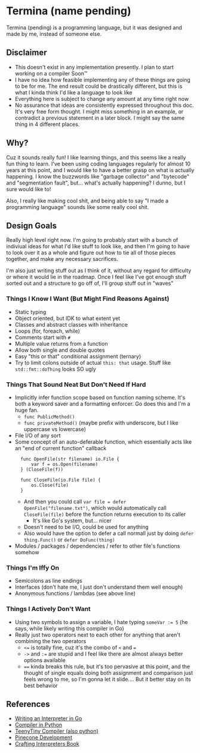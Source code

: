 # Termina (name pending)

Termina (pending) is a programming language, but it was designed and made by me, instead of someone else.

## Disclaimer

- This doesn't exist in any implementation presently. I plan to start working on a compiler Soon:tm:
- I have no idea how feasible implementing any of these things are going to be for me. The end result could be drastically different, but this is what I kinda think I'd like a language to look like
- Everything here is subject to change any amount at any time right now
- No assurance that ideas are consistently expressed throughout this doc. It's very free form thought. I might miss something in an example, or contradict a previous statement in a later block. I might say the same thing in 4 different places. 

## Why?

Cuz it sounds really fun! I like learning things, and this seems like a really fun thing to learn. I've been using coding languages regularly for almost 10 years at this point, and I would like to have a better grasp on what is actually happening. I know the buzzwords like "garbage collector" and "bytecode" and "segmentation fault", but... what's actually happening? I dunno, but I sure would like to!

Also, I really like making cool shit, and being able to say "I made a programming language" sounds like some really cool shit.

## Design Goals

Really high level right now. I'm going to probably start with a bunch of indiviual ideas for what I'd like stuff to look like, and then I'm going to have to look over it as a whole and figure out how to tie all of those pieces together, and make any necessary sacrifices.

I'm also just writing stuff out as I think of it, without any regard for difficulty or where it would lie in the roadmap. Once I feel like I've got enough stuff sorted out and a structure to go off of, I'll group stuff out in "waves"

### Things I Know I Want (But Might Find Reasons Against)

- Static typing
- Object oriented, but IDK to what extent yet
- Classes and abstract classes with inheritance
- Loops (for, foreach, while)
- Comments start with `#`
- Multiple value returns from a function
- Allow both single and double quotes
- Easy "this or that" conditional assignment (ternary)
- Try to limit colons outside of actual `this: that` usage. Stuff like `std::fmt::doThing` looks SO ugly

### Things That Sound Neat But Don't Need If Hard

- Implicitly infer function scope based on function naming scheme. It's both a keyword saver and a formatting enforcer. Go does this and I'm a huge fan.
  - `func PublicMethod()`
  - `func privateMethod()` (maybe prefix with underscore, but I like uppercase vs lowercase)
- File I/O of any sort
- Some concept of an auto-deferable function, which essentially acts like an "end of current function" callback
  ```
    func OpenFile(str filename) io.File {
        var f = os.Open(filename)
    } (CloseFile(f))

    func CloseFile(io.File file) {
        os.Close(file)
    }
    ```
  - And then you could call `var file = defer OpenFile("filename.txt")`, which would automatically call `CloseFile(file)` before the function returns execution to its caller
    - It's like Go's system, but... nicer
  - Doesn't need to be I/O, could be used for anything
  - Also would have the option to defer a call normall just by doing `defer thing.Func()` or `defer DoFunc(thing)`
- Modules / packages / dependencies / refer to other file's functions somehow

### Things I'm Iffy On

- Semicolons as line endings
- Interfaces (don't hate me, I just don't understand them well enough)
- Anonymous functions / lambdas (see above line)

### Things I Actively Don't Want

- Using two symbols to assign a variable, I hate typing `someVar := 5` (he says, while likely writing this compiler in Go)
- Really just two operators next to each other for anything that aren't combining the two operators
  - `<=` is totally fine, cuz it's the combo of `<` and `=`
  - `->` and `:=` are stupid and I feel like there are almost always better options available
  - `==` kinda breaks this rule, but it's too pervasive at this point, and the thought of single equals doing both assignment and comparison just feels wrong to me, so I'm gonna let it slide.... But it better stay on its best behavior


## References

- [Writing an Interpreter in Go](https://interpreterbook.com)
- [Compiler in Python](https://medium.com/@marcelogdeandrade/writing-your-own-programming-language-and-compiler-with-python-a468970ae6df)
- [TeenyTiny Compiler (also python)](https://austinhenley.com/blog/teenytinycompiler1.html)
- [Pinecone Development](https://www.freecodecamp.org/news/the-programming-language-pipeline-91d3f449c919/)
- [Crafting Interpreters Book](https://craftinginterpreters.com/)
